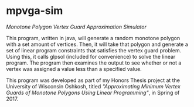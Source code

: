# mpvga-sim
_Monotone Polygon Vertex Guard Approximation Simulator_

This program, written in java, will generate a random monotone polygon with a set amount of vertices.
Then, it will take that polygon and generate a set of linear program constraints that satisfies the vertex guard problem.
Using this, it calls glpsol (included for convenience) to solve the linear program.
The program then examines the output to see whether or not a vertex was assigned a value less than a specified value.

This program was developed as part of my Honors Thesis project at the University of Wisconsin Oshkosh, titled _"Approximating Minimum Vertex Guards of Monotone Polygons Using Linear Programming"_, in Spring of 2017.
